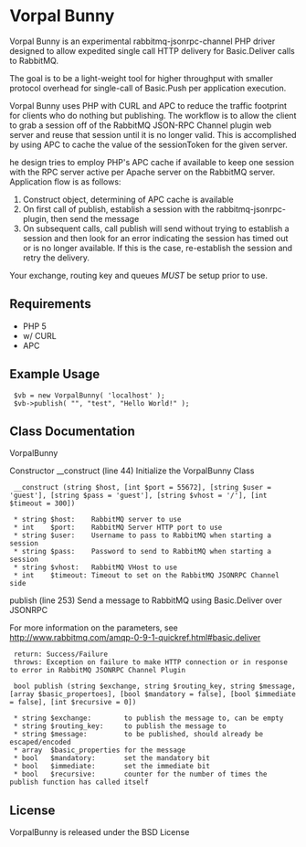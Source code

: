 Vorpal Bunny
===========

Vorpal Bunny is an experimental rabbitmq-jsonrpc-channel PHP driver designed 
to allow expedited single call HTTP delivery for Basic.Deliver calls to RabbitMQ.

The goal is to be a light-weight tool for higher throughput with smaller protocol 
overhead for single-call of Basic.Push per application execution. 

Vorpal Bunny uses PHP with CURL and APC to reduce the traffic footprint for
clients who do nothing but publishing. The workflow is to allow the client
to grab a session off of the RabbitMQ JSON-RPC Channel plugin web server
and reuse that session until it is no longer valid. This is accomplished by
using APC to cache the value of the sessionToken for the given server.

he design tries to employ PHP's APC cache if available to keep one session with 
the RPC server active per Apache server on the RabbitMQ server. Application 
flow is as follows:

  1. Construct object, determining of APC cache is available
  2. On first call of publish, establish a session with the rabbitmq-jsonrpc-plugin, 
     then send the message
  3. On subsequent calls, call publish will send without trying to establish a 
     session and then look for an error indicating the session has timed out or is 
     no longer available. If this is the case, re-establish the session and retry 
     the delivery.
  
Your exchange, routing key and queues *MUST* be setup prior to use.

Requirements
------------

* PHP 5
* w/ CURL
* APC

Example Usage
-------------

     $vb = new VorpalBunny( 'localhost' );
     $vb->publish( "", "test", "Hello World!" );

Class Documentation
-------------------

VorpalBunny

  Constructor __construct (line 44)
  Initialize the VorpalBunny Class

     __construct (string $host, [int $port = 55672], [string $user = 'guest'], [string $pass = 'guest'], [string $vhost = '/'], [int $timeout = 300])
     
     * string $host:    RabbitMQ server to use
     * int    $port:    RabbitMQ Server HTTP port to use
     * string $user:    Username to pass to RabbitMQ when starting a session
     * string $pass:    Password to send to RabbitMQ when starting a session
     * string $vhost:   RabbitMQ VHost to use
     * int    $timeout: Timeout to set on the RabbitMQ JSONRPC Channel side


  publish (line 253)
  Send a message to RabbitMQ using Basic.Deliver over JSONRPC

  For more information on the parameters, see http://www.rabbitmq.com/amqp-0-9-1-quickref.html#basic.deliver

     return: Success/Failure
     throws: Exception on failure to make HTTP connection or in response to error in RabbitMQ JSONRPC Channel Plugin
     
     bool publish (string $exchange, string $routing_key, string $message, [array $basic_propertoes], [bool $mandatory = false], [bool $immediate = false], [int $recursive = 0])
     
     * string $exchange:        to publish the message to, can be empty
     * string $routing_key:     to publish the message to
     * string $message:         to be published, should already be escaped/encoded
     * array  $basic_properties for the message
     * bool   $mandatory:       set the mandatory bit
     * bool   $immediate:       set the immediate bit
     * bool   $recursive:       counter for the number of times the publish function has called itself

License
-------
VorpalBunny is released under the BSD License
